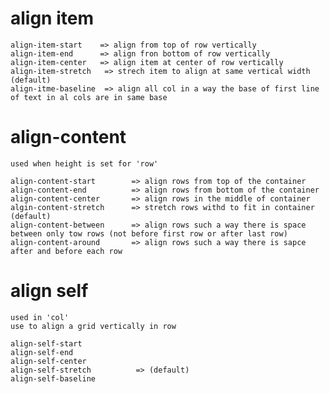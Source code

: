 # align item

    align-item-start    => align from top of row vertically
    align-item-end      => align fron bottom of row vertically
    align-item-center   => align item at center of row vertically
    align-item-stretch   => strech item to align at same vertical width  (default)
    align-itme-baseline  => align all col in a way the base of first line of text in al cols are in same base


# align-content
    used when height is set for 'row'

    align-content-start        => align rows from top of the container
    align-content-end          => align rows from bottom of the container
    align-content-center       => align rows in the middle of container
    algin-content-stretch      => stretch rows withd to fit in container (default)
    align-content-between      => align rows such a way there is space between only tow rows (not before first row or after last row)
    align-content-around       => align rows such a way there is sapce after and before each row


# align self
    used in 'col'
    use to align a grid vertically in row

    align-self-start
    align-self-end
    align-self-center
    align-self-stretch          => (default)
    align-self-baseline
